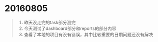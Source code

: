 20160805
===
 >1. 昨天没走完的task部分测完
 >2. 今天测试了dashboard部分和reports的部分内容
 >3. 查看了本地的项目有没有错误，其中比较重要的日期问题还没有解决
